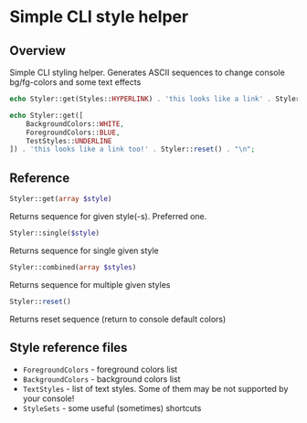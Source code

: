 # Simple CLI style helper

## Overview

Simple CLI styling helper. Generates ASCII sequences to change console bg/fg-colors and some text effects

```php
echo Styler::get(Styles::HYPERLINK) . 'this looks like a link' . Styler::reset() . "\n";

echo Styler::get([
    BackgroundColors::WHITE,
    ForegroundColors::BLUE,
    TestStyles::UNDERLINE
]) . 'this looks like a link too!' . Styler::reset() . "\n";
```

## Reference

```php
Styler::get(array $style)
```

Returns sequence for given style(-s). Preferred one.

```php
Styler::single($style)
```
Returns sequence for single given style

```php
Styler::combined(array $styles)
```
Returns sequence for multiple given styles

```php
Styler::reset()
```
Returns reset sequence (return to console default colors)

## Style reference files

 * `ForegroundColors` - foreground colors list
 * `BackgroundColors` - background colors list
 * `TextStyles` - list of text styles. Some of them may be not supported by your console!
 * `StyleSets` - some useful (sometimes) shortcuts
 